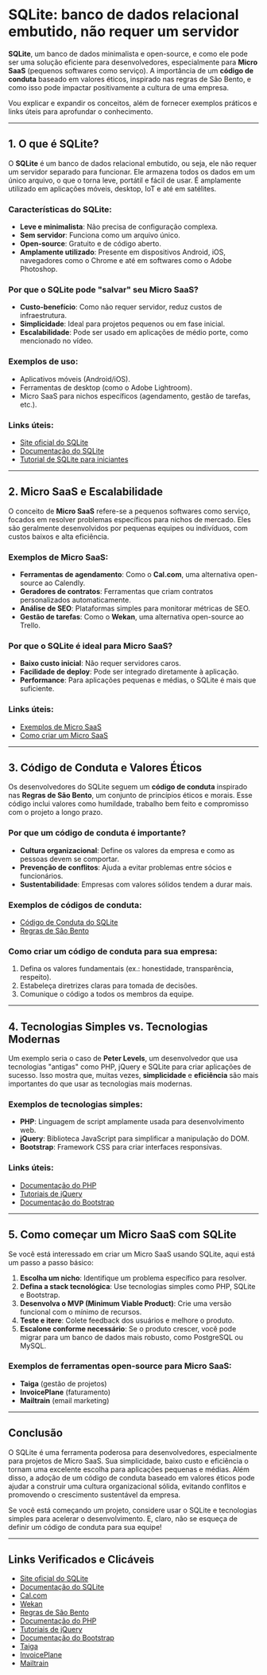 # SQLite: banco de dados relacional embutido, não requer um servidor

**SQLite**, um banco de dados minimalista e open-source, e como ele pode ser uma solução eficiente para desenvolvedores, especialmente para **Micro SaaS** (pequenos softwares como serviço). A importância de um **código de conduta** baseado em valores éticos, inspirado nas regras de São Bento, e como isso pode impactar positivamente a cultura de uma empresa.

Vou explicar e expandir os conceitos, além de fornecer exemplos práticos e links úteis para aprofundar o conhecimento.

---

## 1. O que é SQLite?

O **SQLite** é um banco de dados relacional embutido, ou seja, ele não requer um servidor separado para funcionar. Ele armazena todos os dados em um único arquivo, o que o torna leve, portátil e fácil de usar. É amplamente utilizado em aplicações móveis, desktop, IoT e até em satélites.

### Características do SQLite:

- **Leve e minimalista**: Não precisa de configuração complexa.
- **Sem servidor**: Funciona como um arquivo único.
- **Open-source**: Gratuito e de código aberto.
- **Amplamente utilizado**: Presente em dispositivos Android, iOS, navegadores como o Chrome e até em softwares como o Adobe Photoshop.

### Por que o SQLite pode "salvar" seu Micro SaaS?

- **Custo-benefício**: Como não requer servidor, reduz custos de infraestrutura.
- **Simplicidade**: Ideal para projetos pequenos ou em fase inicial.
- **Escalabilidade**: Pode ser usado em aplicações de médio porte, como mencionado no vídeo.

### Exemplos de uso:

- Aplicativos móveis (Android/iOS).
- Ferramentas de desktop (como o Adobe Lightroom).
- Micro SaaS para nichos específicos (agendamento, gestão de tarefas, etc.).

### Links úteis:

- [Site oficial do SQLite](https://www.sqlite.org/index.html)
- [Documentação do SQLite](https://www.sqlite.org/docs.html)
- [Tutorial de SQLite para iniciantes](https://www.sqlitetutorial.net/)

---

## 2. Micro SaaS e Escalabilidade

O conceito de **Micro SaaS** refere-se a pequenos softwares como serviço, focados em resolver problemas específicos para nichos de mercado. Eles são geralmente desenvolvidos por pequenas equipes ou indivíduos, com custos baixos e alta eficiência.

### Exemplos de Micro SaaS:

- **Ferramentas de agendamento**: Como o **Cal.com**, uma alternativa open-source ao Calendly.
- **Geradores de contratos**: Ferramentas que criam contratos personalizados automaticamente.
- **Análise de SEO**: Plataformas simples para monitorar métricas de SEO.
- **Gestão de tarefas**: Como o **Wekan**, uma alternativa open-source ao Trello.

### Por que o SQLite é ideal para Micro SaaS?

- **Baixo custo inicial**: Não requer servidores caros.
- **Facilidade de deploy**: Pode ser integrado diretamente à aplicação.
- **Performance**: Para aplicações pequenas e médias, o SQLite é mais que suficiente.

### Links úteis:

- [Exemplos de Micro SaaS](https://www.microsaasideas.com/)
- [Como criar um Micro SaaS](https://www.indiehackers.com/)

---

## 3. Código de Conduta e Valores Éticos

Os desenvolvedores do SQLite seguem um **código de conduta** inspirado nas **Regras de São Bento**, um conjunto de princípios éticos e morais. Esse código inclui valores como humildade, trabalho bem feito e compromisso com o projeto a longo prazo.

### Por que um código de conduta é importante?

- **Cultura organizacional**: Define os valores da empresa e como as pessoas devem se comportar.
- **Prevenção de conflitos**: Ajuda a evitar problemas entre sócios e funcionários.
- **Sustentabilidade**: Empresas com valores sólidos tendem a durar mais.

### Exemplos de códigos de conduta:

- [Código de Conduta do SQLite](https://www.sqlite.org/codeofconduct.html)
- [Regras de São Bento](https://www.osb.org/gen/rule.html)

### Como criar um código de conduta para sua empresa:

1. Defina os valores fundamentais (ex.: honestidade, transparência, respeito).
2. Estabeleça diretrizes claras para tomada de decisões.
3. Comunique o código a todos os membros da equipe.

---

## 4. Tecnologias Simples vs. Tecnologias Modernas

Um exemplo seria o caso de **Peter Levels**, um desenvolvedor que usa tecnologias "antigas" como PHP, jQuery e SQLite para criar aplicações de sucesso. Isso mostra que, muitas vezes, **simplicidade** e **eficiência** são mais importantes do que usar as tecnologias mais modernas.

### Exemplos de tecnologias simples:

- **PHP**: Linguagem de script amplamente usada para desenvolvimento web.
- **jQuery**: Biblioteca JavaScript para simplificar a manipulação do DOM.
- **Bootstrap**: Framework CSS para criar interfaces responsivas.

### Links úteis:

- [Documentação do PHP](https://www.php.net/docs.php)
- [Tutoriais de jQuery](https://jquery.com/)
- [Documentação do Bootstrap](https://getbootstrap.com/docs/)

---

## 5. Como começar um Micro SaaS com SQLite

Se você está interessado em criar um Micro SaaS usando SQLite, aqui está um passo a passo básico:

1. **Escolha um nicho**: Identifique um problema específico para resolver.
2. **Defina a stack tecnológica**: Use tecnologias simples como PHP, SQLite e Bootstrap.
3. **Desenvolva o MVP (Minimum Viable Product)**: Crie uma versão funcional com o mínimo de recursos.
4. **Teste e itere**: Colete feedback dos usuários e melhore o produto.
5. **Escalone conforme necessário**: Se o produto crescer, você pode migrar para um banco de dados mais robusto, como PostgreSQL ou MySQL.

### Exemplos de ferramentas open-source para Micro SaaS:

- **Taiga** (gestão de projetos)
- **InvoicePlane** (faturamento)
- **Mailtrain** (email marketing)

---

## Conclusão

O SQLite é uma ferramenta poderosa para desenvolvedores, especialmente para projetos de Micro SaaS. Sua simplicidade, baixo custo e eficiência o tornam uma excelente escolha para aplicações pequenas e médias. Além disso, a adoção de um código de conduta baseado em valores éticos pode ajudar a construir uma cultura organizacional sólida, evitando conflitos e promovendo o crescimento sustentável da empresa.

Se você está começando um projeto, considere usar o SQLite e tecnologias simples para acelerar o desenvolvimento. E, claro, não se esqueça de definir um código de conduta para sua equipe!

---

## Links Verificados e Clicáveis

- [Site oficial do SQLite](https://www.sqlite.org/index.html)
- [Documentação do SQLite](https://www.sqlite.org/docs.html)
- [Cal.com](https://cal.com/)
- [Wekan](https://wekan.github.io/)
- [Regras de São Bento](https://www.osb.org/gen/rule.html)
- [Documentação do PHP](https://www.php.net/docs.php)
- [Tutoriais de jQuery](https://jquery.com/)
- [Documentação do Bootstrap](https://getbootstrap.com/docs/)
- [Taiga](https://taiga.io/)
- [InvoicePlane](https://invoiceplane.com/)
- [Mailtrain](https://mailtrain.org/)
